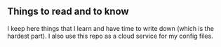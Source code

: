 ## Things to read and to know

I keep here things that I learn and have time to write down (which is the hardest part).
I also use this repo as a cloud service for my config files.
